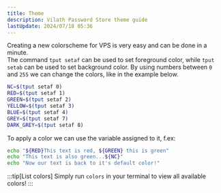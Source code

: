```yaml
---
title: Theme
description: Vilath Password Store theme guide
lastUpdate: 2024/07/18 05:36
---
```


Creating a new colorscheme for VPS is very easy and can be done in a minute.<br>
The command `tput setaf` can be used to set foreground color, while `tput setab` can be used to set background color.
By using numbers between `0` and `255` we can change the colors, like in the example below.

```bash ln title="~/.vilath/.bin/colors"
NC=$(tput setaf 0)
RED=$(tput setaf 1)
GREEN=$(tput setaf 2)
YELLOW=$(tput setaf 3)
BLUE=$(tput setaf 4)
GREY=$(tput setaf 7)
DARK_GREY=$(tput setaf 8)
```

To apply a color we can use the variable assigned to it, f.ex:

```bash
echo "${RED}This text is red, ${GREEN} this is green"
echo "This text is also green...${NC}"
echo "Now our text is back to it's default color!"
```

:::tip[List colors]
Simply run `colors` in your terminal to view all available colors!
:::
